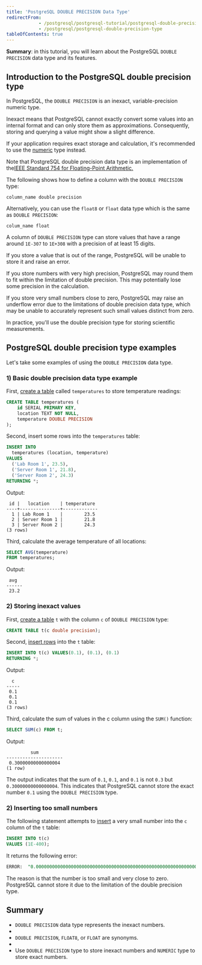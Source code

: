 ```yaml
---
title: 'PostgreSQL DOUBLE PRECISION Data Type'
redirectFrom: 
            - /postgresql/postgresql-tutorial/postgresql-double-precision-type
            - /postgresql/postgresql-double-precision-type
tableOfContents: true
---
```



**Summary**: in this tutorial, you will learn about the PostgreSQL `DOUBLE PRECISION` data type and its features.

## Introduction to the PostgreSQL double precision type

In PostgreSQL, the `DOUBLE PRECISION` is an inexact, variable-precision numeric type.

Inexact means that PostgreSQL cannot exactly convert some values into an internal format and can only store them as approximations. Consequently, storing and querying a value might show a slight difference.

If your application requires exact storage and calculation, it's recommended to use the [numeric](/postgresql/postgresql-numeric) type instead.

Note that PostgreSQL double precision data type is an implementation of the[IEEE Standard 754 for Floating-Point Arithmetic.](https://ieeexplore.ieee.org/document/8766229)

The following shows how to define a column with the `DOUBLE PRECISION` type:

```
column_name double precision
```

Alternatively, you can use the `float8` or `float` data type which is the same as `DOUBLE PRECISION`:

```
colum_name float
```

A column of `DOUBLE PRECISION` type can store values that have a range around `1E-307` to `1E+308` with a precision of at least 15 digits.

If you store a value that is out of the range, PostgreSQL will be unable to store it and raise an error.

If you store numbers with very high precision, PostgreSQL may round them to fit within the limitation of double precision. This may potentially lose some precision in the calculation.

If you store very small numbers close to zero, PostgreSQL may raise an underflow error due to the limitations of double precision data type, which may be unable to accurately represent such small values distinct from zero.

In practice, you'll use the double precision type for storing scientific measurements.

## PostgreSQL double precision type examples

Let's take some examples of using the `DOUBLE PRECISION` data type.

### 1) Basic double precision data type example

First, [create a table](/postgresql/postgresql-create-table) called `temperatures` to store temperature readings:

```sql
CREATE TABLE temperatures (
    id SERIAL PRIMARY KEY,
    location TEXT NOT NULL,
    temperature DOUBLE PRECISION
);
```

Second, insert some rows into the `temperatures` table:

```sql
INSERT INTO
  temperatures (location, temperature)
VALUES
  ('Lab Room 1', 23.5),
  ('Server Room 1', 21.8),
  ('Server Room 2', 24.3)
RETURNING *;
```

Output:

```
 id |   location    | temperature
----+---------------+-------------
  1 | Lab Room 1    |        23.5
  2 | Server Room 1 |        21.8
  3 | Server Room 2 |        24.3
(3 rows)
```

Third, calculate the average temperature of all locations:

```sql
SELECT AVG(temperature)
FROM temperatures;
```

Output:

```
 avg
------
 23.2
```

### 2) Storing inexact values

First, [create a table](/postgresql/postgresql-create-table) `t` with the column `c` of `DOUBLE PRECISION` type:

```sql
CREATE TABLE t(c double precision);
```

Second, [insert rows](/postgresql/postgresql-insert-multiple-rows) into the `t` table:

```sql
INSERT INTO t(c) VALUES(0.1), (0.1), (0.1)
RETURNING *;
```

Output:

```
  c
-----
 0.1
 0.1
 0.1
(3 rows)
```

Third, calculate the sum of values in the c column using the `SUM()` function:

```sql
SELECT SUM(c) FROM t;
```

Output:

```
         sum
---------------------
 0.30000000000000004
(1 row)
```

The output indicates that the sum of `0.1`, `0.1`, and `0.1` is not `0.3` but `0.30000000000000004`. This indicates that PostgreSQL cannot store the exact number `0.1` using the `DOUBLE PRECISION` type.

### 2) Inserting too small numbers

The following statement attempts to [insert](/postgresql/postgresql-insert) a very small number into the `c` column of the `t` table:

```sql
INSERT INTO t(c)
VALUES (1E-400);
```

It returns the following error:

```sql
ERROR:  "0.0000000000000000000000000000000000000000000000000000000000000000000000000000000000000000000000000000000000000000000000000000000000000000000000000000000000000000000000000000000000000000000000000000000000000000000000000000000000000000000000000000000000000000000000000000000000000000000000000000000000000000000000000000000000000000000000000000000000000000000000000000000000000000000000000000000000000001" is out of range for type double precision
```

The reason is that the number is too small and very close to zero. PostgreSQL cannot store it due to the limitation of the double precision type.

## Summary

- `DOUBLE PRECISION` data type represents the inexact numbers.
-
- `DOUBLE PRECISION`, `FLOAT8`, or `FLOAT` are synonyms.
-
- Use `DOUBLE PRECISION` type to store inexact numbers and `NUMERIC` type to store exact numbers.
